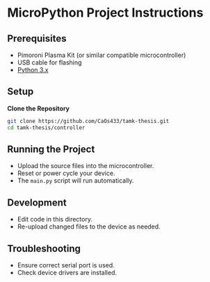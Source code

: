 # MicroPython Project Instructions

## Prerequisites

- Pimoroni Plasma Kit (or similar compatible microcontroller)
- USB cable for flashing
- [Python 3.x](https://www.python.org/downloads/)

## Setup

**Clone the Repository**
```sh
git clone https://github.com/CaOs433/tamk-thesis.git
cd tamk-thesis/controller
```

## Running the Project

- Upload the source files into the microcontroller.
- Reset or power cycle your device.
- The `main.py` script will run automatically.

## Development

- Edit code in this directory.
- Re-upload changed files to the device as needed.

## Troubleshooting

- Ensure correct serial port is used.
- Check device drivers are installed.

